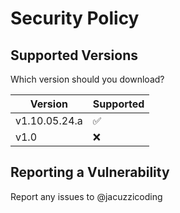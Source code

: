 # Security Policy

## Supported Versions

Which version should you download?

| Version | Supported          |
| ------- | ------------------ |
| v1.10.05.24.a   | :white_check_mark: |
| v1.0   | :x:                |


## Reporting a Vulnerability

Report any issues to @jacuzzicoding
